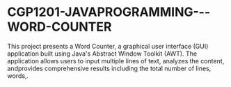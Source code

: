 # CGP1201-JAVAPROGRAMMING---WORD-COUNTER
This project presents a Word Counter, a graphical user interface (GUI) application built using Java's Abstract Window Toolkit (AWT). The application allows users to input multiple lines of text, analyzes the content, andprovides comprehensive results including the total number of lines, words,.
